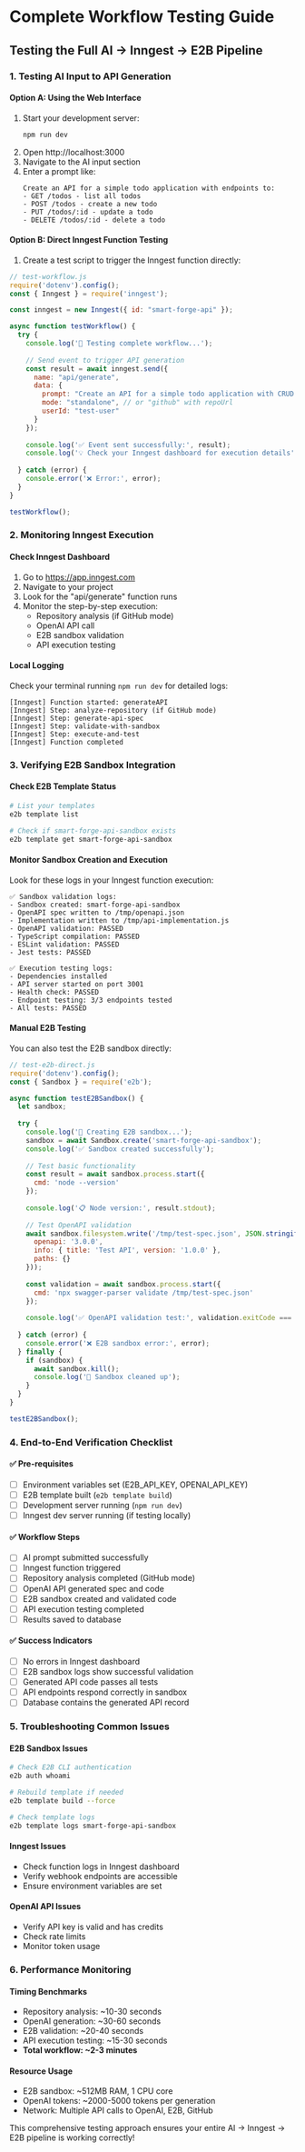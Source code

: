# Complete Workflow Testing Guide

## Testing the Full AI → Inngest → E2B Pipeline

### 1. Testing AI Input to API Generation

#### Option A: Using the Web Interface
1. Start your development server:
   ```bash
   npm run dev
   ```
2. Open http://localhost:3000
3. Navigate to the AI input section
4. Enter a prompt like:
   ```
   Create an API for a simple todo application with endpoints to:
   - GET /todos - list all todos
   - POST /todos - create a new todo
   - PUT /todos/:id - update a todo
   - DELETE /todos/:id - delete a todo
   ```

#### Option B: Direct Inngest Function Testing
1. Create a test script to trigger the Inngest function directly:

```javascript
// test-workflow.js
require('dotenv').config();
const { Inngest } = require('inngest');

const inngest = new Inngest({ id: "smart-forge-api" });

async function testWorkflow() {
  try {
    console.log('🚀 Testing complete workflow...');
    
    // Send event to trigger API generation
    const result = await inngest.send({
      name: "api/generate",
      data: {
        prompt: "Create an API for a simple todo application with CRUD operations",
        mode: "standalone", // or "github" with repoUrl
        userId: "test-user"
      }
    });
    
    console.log('✅ Event sent successfully:', result);
    console.log('💡 Check your Inngest dashboard for execution details');
    
  } catch (error) {
    console.error('❌ Error:', error);
  }
}

testWorkflow();
```

### 2. Monitoring Inngest Execution

#### Check Inngest Dashboard
1. Go to https://app.inngest.com
2. Navigate to your project
3. Look for the "api/generate" function runs
4. Monitor the step-by-step execution:
   - Repository analysis (if GitHub mode)
   - OpenAI API call
   - E2B sandbox validation
   - API execution testing

#### Local Logging
Check your terminal running `npm run dev` for detailed logs:
```
[Inngest] Function started: generateAPI
[Inngest] Step: analyze-repository (if GitHub mode)
[Inngest] Step: generate-api-spec
[Inngest] Step: validate-with-sandbox
[Inngest] Step: execute-and-test
[Inngest] Function completed
```

### 3. Verifying E2B Sandbox Integration

#### Check E2B Template Status
```bash
# List your templates
e2b template list

# Check if smart-forge-api-sandbox exists
e2b template get smart-forge-api-sandbox
```

#### Monitor Sandbox Creation and Execution
Look for these logs in your Inngest function execution:

```
✅ Sandbox validation logs:
- Sandbox created: smart-forge-api-sandbox
- OpenAPI spec written to /tmp/openapi.json
- Implementation written to /tmp/api-implementation.js
- OpenAPI validation: PASSED
- TypeScript compilation: PASSED
- ESLint validation: PASSED
- Jest tests: PASSED

✅ Execution testing logs:
- Dependencies installed
- API server started on port 3001
- Health check: PASSED
- Endpoint testing: 3/3 endpoints tested
- All tests: PASSED
```

#### Manual E2B Testing
You can also test the E2B sandbox directly:

```javascript
// test-e2b-direct.js
require('dotenv').config();
const { Sandbox } = require('e2b');

async function testE2BSandbox() {
  let sandbox;
  
  try {
    console.log('🔧 Creating E2B sandbox...');
    sandbox = await Sandbox.create('smart-forge-api-sandbox');
    console.log('✅ Sandbox created successfully');
    
    // Test basic functionality
    const result = await sandbox.process.start({
      cmd: 'node --version'
    });
    
    console.log('📋 Node version:', result.stdout);
    
    // Test OpenAPI validation
    await sandbox.filesystem.write('/tmp/test-spec.json', JSON.stringify({
      openapi: '3.0.0',
      info: { title: 'Test API', version: '1.0.0' },
      paths: {}
    }));
    
    const validation = await sandbox.process.start({
      cmd: 'npx swagger-parser validate /tmp/test-spec.json'
    });
    
    console.log('✅ OpenAPI validation test:', validation.exitCode === 0 ? 'PASSED' : 'FAILED');
    
  } catch (error) {
    console.error('❌ E2B sandbox error:', error);
  } finally {
    if (sandbox) {
      await sandbox.kill();
      console.log('🧹 Sandbox cleaned up');
    }
  }
}

testE2BSandbox();
```

### 4. End-to-End Verification Checklist

#### ✅ Pre-requisites
- [ ] Environment variables set (E2B_API_KEY, OPENAI_API_KEY)
- [ ] E2B template built (`e2b template build`)
- [ ] Development server running (`npm run dev`)
- [ ] Inngest dev server running (if testing locally)

#### ✅ Workflow Steps
- [ ] AI prompt submitted successfully
- [ ] Inngest function triggered
- [ ] Repository analysis completed (GitHub mode)
- [ ] OpenAI API generated spec and code
- [ ] E2B sandbox created and validated code
- [ ] API execution testing completed
- [ ] Results saved to database

#### ✅ Success Indicators
- [ ] No errors in Inngest dashboard
- [ ] E2B sandbox logs show successful validation
- [ ] Generated API code passes all tests
- [ ] API endpoints respond correctly in sandbox
- [ ] Database contains the generated API record

### 5. Troubleshooting Common Issues

#### E2B Sandbox Issues
```bash
# Check E2B CLI authentication
e2b auth whoami

# Rebuild template if needed
e2b template build --force

# Check template logs
e2b template logs smart-forge-api-sandbox
```

#### Inngest Issues
- Check function logs in Inngest dashboard
- Verify webhook endpoints are accessible
- Ensure environment variables are set

#### OpenAI API Issues
- Verify API key is valid and has credits
- Check rate limits
- Monitor token usage

### 6. Performance Monitoring

#### Timing Benchmarks
- Repository analysis: ~10-30 seconds
- OpenAI generation: ~30-60 seconds
- E2B validation: ~20-40 seconds
- API execution testing: ~15-30 seconds
- **Total workflow: ~2-3 minutes**

#### Resource Usage
- E2B sandbox: ~512MB RAM, 1 CPU core
- OpenAI tokens: ~2000-5000 tokens per generation
- Network: Multiple API calls to OpenAI, E2B, GitHub

This comprehensive testing approach ensures your entire AI → Inngest → E2B pipeline is working correctly!